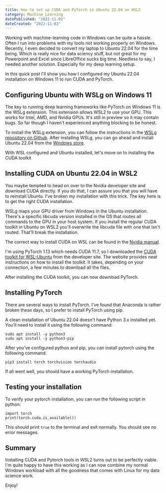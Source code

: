 ```yaml
---
title: How to set up CUDA and PyTorch in Ubuntu 22.04 on WSL2
category: Machine Learning
datePublished: "2022-11-02"
dateCreated: "2022-11-02"
---
```


Working with machine-learning code in Windows can be quite a hassle. Often I run into problems with my tools not working properly on Windows. Recently, I even decided to convert my laptop to Ubuntu 22.04 for the time being. Which is really nice for data sciency stuff, but not great for my Powerpoint and Excel since LibreOffice sucks big time. Needless to say, I needed another solution. Especially for my deep learning setup.

In this quick post I'll show you how I configured my Ubuntu 22.04 installation on Windows 11 to run CUDA and PyTorch.

## Configuring Ubuntu with WSLg on Windows 11

The key to running deep learning frameworks like PyTorch on Windows 11 is the WSLg extension. This extension allows WSL2 to use your GPU. This works for Intel, AMD, and Nvidia GPUs. It's still in preview so it may contain bugs. So far though I haven't experienced anything blocking to be honest.

To install the WSLg extension, you can follow the instructions in the [WSLg repository on Github](https://github.com/microsoft/wslg).
After installing WSLg, you can go ahead and install Ubuntu 22.04 from the [Windows store](https://www.microsoft.com/store/productId/9PDXGNCFSCZV).

With WSL configured and Ubuntu installed, let's move on to installing the CUDA toolkit

## Installing CUDA on Ubuntu 22.04 in WSL2

You maybe tempted to head on over to the Nvidia developer site and download CUDA directly. If you do that, I can assure you that you will have to reinstall Ubuntu. I've broken my installation with this trick.
The key here is to get the right CUDA installation.

WSLg maps your GPU driver from Windows in the Ubuntu installation. There's a specific libcuda version installed in the OS that routes all commands to the GPU in your host system. If you install the regular CUDA toolkit in Ubuntu on WSL2 you'll overwrite the libcuda file with one that isn't routed. That'll break the installation.

The correct way to install CUDA on WSL can be found in the [Nvidia manual](https://docs.nvidia.com/cuda/wsl-user-guide/index.html).

I'm using PyTorch 1.13 which needs CUDA 11.7, so I downloaded the [CUDA toolkit for WSL-Ubuntu](https://developer.nvidia.com/cuda-11-7-1-download-archive?target_os=Linux&target_arch=x86_64&Distribution=WSL-Ubuntu&target_version=2.0&target_type=deb_local) from the developer site. The website provides neat instructions on how to install the toolkit. It takes, depending on your connection, a few minutes to download all the files.

After installing the CUDA toolkit, you can now download PyTorch.

## Installing PyTorch

There are several ways to install PyTorch. I've found that Anaconda is rather broken these days, so I prefer to install PyTorch using pip.

A clean installation of Ubuntu 22.04 doesn't have Python 3.x installed yet. You'll need to install it using the following command:

```
sudo apt install -y python3
sudo apt install -y python3-pip
```

After you've configured python and pip, you can install pytorch using the following command:

```
pip3 install torch torchvision torchaudio
```

If all went well, you should have a working PyTorch installation.

## Testing your installation

To verify your pytorch installation, you can run the following script in python:

```
import torch
print(torch.cuda.is_available())
```

This should print `true` to the terminal and exit normally. You should see no error messages.

## Summary

Installing CUDA and Pytorch tools in WSL2 turns out to be perfectly viable. I'm quite happy to have this working as I can now combine my normal Windows workload with all the goodness that comes with Linux for my data science work.

Enjoy!

